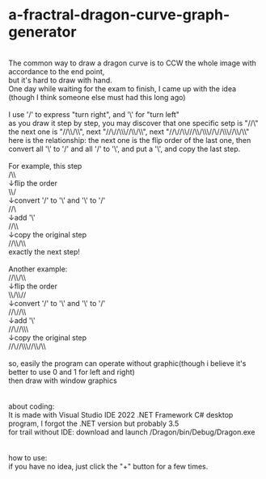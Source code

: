 # a-fractral-dragon-curve-graph-generator<br>
<br>
The common way to draw a dragon curve is to CCW the whole image with accordance to the end point, <br>
but it's hard to draw with hand. <br>
One day while waiting for the exam to finish, I came up with the idea (though I think someone else must had this long ago)<br>
<br>
I use '/' to express "turn right", and '\' for "turn left"<br>
as you draw it step by step, you may discover that one specific setp is "//\"<br>
the next one is "//\\/\\", next "//\//\\\//\\/\\", next "//\//\\///\\/\\\//\//\\\//\\/\\"<br>
here is the relationship: the next one is the flip order of the last one, then convert all '\' to '/' and all '/' to '\', and put a '\', and copy the last step. <br>
<br>
For example, this step<br>
/\\<br>
        ↓flip the order<br>
\\/<br>
        ↓convert '/' to '\' and '\' to '/'<br>
//\<br>
        ↓add '\'<br>
//\\<br>
        ↓copy the original step<br>
//\\/\\<br>
exactly the next step!<br>
<br>
Another example: <br>
//\\/\\<br>
        ↓flip the order<br>
\\/\\//<br>
        ↓convert '/' to '\' and '\' to '/'<br>
//\//\\<br>
        ↓add '\'<br>
//\//\\\<br>
        ↓copy the original step<br>
//\//\\\//\\/\\<br>
<br>
so, easily the program can operate without graphic(though i believe it's better to use 0 and 1 for left and right)<br>
then draw with window graphics<br>
<br>
<br>
about coding: <br>
It is made with Visual Studio IDE 2022 .NET Framework C# desktop program, I forgot the .NET version but probably 3.5<br>
for trail without IDE: download and launch /Dragon/bin/Debug/Dragon.exe<br>
<br>
<br>
how to use:<br>
if you have no idea, just click the "+" button for a few times. <br>



